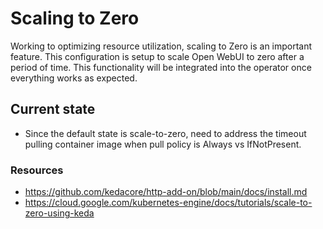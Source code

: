 # Scaling to Zero
Working to optimizing resource utilization, scaling to Zero is an important feature. This configuration is setup to scale Open WebUI to zero after a period of time. This functionality will be integrated into the operator once everything works as expected.

## Current state

* Since the default state is scale-to-zero, need to address the timeout pulling container image when pull policy is Always vs IfNotPresent.

### Resources
* https://github.com/kedacore/http-add-on/blob/main/docs/install.md
* https://cloud.google.com/kubernetes-engine/docs/tutorials/scale-to-zero-using-keda